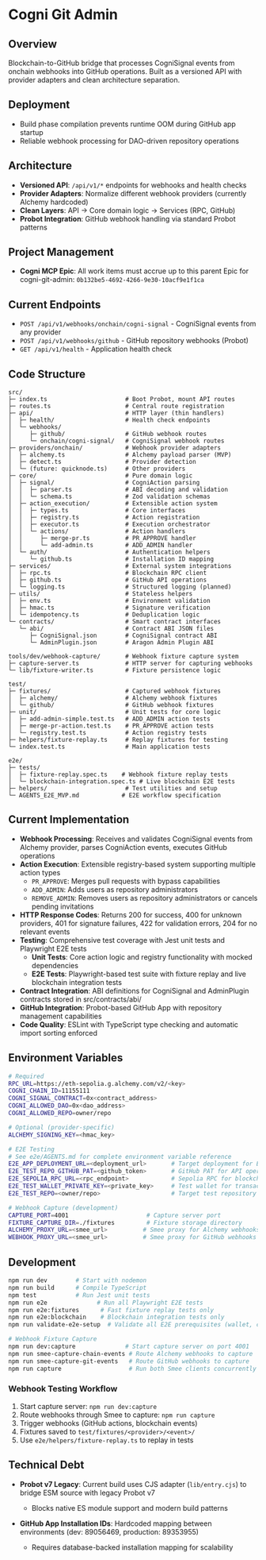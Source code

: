 # Cogni Git Admin

## Overview
Blockchain-to-GitHub bridge that processes CogniSignal events from onchain webhooks into GitHub operations. Built as a versioned API with provider adapters and clean architecture separation.

## Deployment
- Build phase compilation prevents runtime OOM during GitHub app startup
- Reliable webhook processing for DAO-driven repository operations

## Architecture
- **Versioned API**: `/api/v1/*` endpoints for webhooks and health checks
- **Provider Adapters**: Normalize different webhook providers (currently Alchemy hardcoded)
- **Clean Layers**: API → Core domain logic → Services (RPC, GitHub)
- **Probot Integration**: GitHub webhook handling via standard Probot patterns

## Project Management
- **Cogni MCP Epic**: All work items must accrue up to this parent Epic for cogni-git-admin: `0b132be5-4692-4266-9e30-10acf9e1f1ca`

## Current Endpoints
- `POST /api/v1/webhooks/onchain/cogni-signal` - CogniSignal events from any provider
- `POST /api/v1/webhooks/github` - GitHub repository webhooks (Probot)
- `GET /api/v1/health` - Application health check

## Code Structure
```
src/
├─ index.ts                      # Boot Probot, mount API routes
├─ routes.ts                     # Central route registration
├─ api/                          # HTTP layer (thin handlers)
│  ├─ health/                    # Health check endpoints
│  └─ webhooks/
│     ├─ github/                 # GitHub webhook routes
│     └─ onchain/cogni-signal/   # CogniSignal webhook routes
├─ providers/onchain/            # Webhook provider adapters
│  ├─ alchemy.ts                 # Alchemy payload parser (MVP)
│  ├─ detect.ts                  # Provider detection
│  └─ (future: quicknode.ts)     # Other providers
├─ core/                         # Pure domain logic
│  ├─ signal/                    # CogniAction parsing
│  │  ├─ parser.ts               # ABI decoding and validation
│  │  └─ schema.ts               # Zod validation schemas
│  ├─ action_execution/          # Extensible action system
│  │  ├─ types.ts                # Core interfaces
│  │  ├─ registry.ts             # Action registration
│  │  ├─ executor.ts             # Execution orchestrator
│  │  └─ actions/                # Action handlers
│  │     ├─ merge-pr.ts          # PR_APPROVE handler
│  │     └─ add-admin.ts         # ADD_ADMIN handler
│  └─ auth/                      # Authentication helpers
│     └─ github.ts               # Installation ID mapping
├─ services/                     # External system integrations
│  ├─ rpc.ts                     # Blockchain RPC client
│  ├─ github.ts                  # GitHub API operations
│  └─ logging.ts                 # Structured logging (planned)
├─ utils/                        # Stateless helpers
│  ├─ env.ts                     # Environment validation
│  ├─ hmac.ts                    # Signature verification
│  └─ idempotency.ts             # Deduplication logic
└─ contracts/                    # Smart contract interfaces
   └─ abi/                       # Contract ABI JSON files
      ├─ CogniSignal.json        # CogniSignal contract ABI
      └─ AdminPlugin.json        # Aragon Admin Plugin ABI

tools/dev/webhook-capture/       # Webhook fixture capture system
├─ capture-server.ts             # HTTP server for capturing webhooks
└─ lib/fixture-writer.ts         # Fixture persistence logic

test/
├─ fixtures/                     # Captured webhook fixtures
│  ├─ alchemy/                   # Alchemy webhook fixtures
│  └─ github/                    # GitHub webhook fixtures
├─ unit/                         # Unit tests for core logic
│  ├─ add-admin-simple.test.ts   # ADD_ADMIN action tests
│  ├─ merge-pr-action.test.ts    # PR_APPROVE action tests
│  └─ registry.test.ts           # Action registry tests
├─ helpers/fixture-replay.ts     # Replay fixtures for testing
└─ index.test.ts                 # Main application tests

e2e/
├─ tests/
│  ├─ fixture-replay.spec.ts    # Webhook fixture replay tests
│  └─ blockchain-integration.spec.ts # Live blockchain E2E tests
├─ helpers/                      # Test utilities and setup
└─ AGENTS_E2E_MVP.md            # E2E workflow specification
```

## Current Implementation
- **Webhook Processing**: Receives and validates CogniSignal events from Alchemy provider, parses CogniAction events, executes GitHub operations
- **Action Execution**: Extensible registry-based system supporting multiple action types
  - `PR_APPROVE`: Merges pull requests with bypass capabilities
  - `ADD_ADMIN`: Adds users as repository administrators
  - `REMOVE_ADMIN`: Removes users as repository administrators or cancels pending invitations
- **HTTP Response Codes**: Returns 200 for success, 400 for unknown providers, 401 for signature failures, 422 for validation errors, 204 for no relevant events
- **Testing**: Comprehensive test coverage with Jest unit tests and Playwright E2E tests
  - **Unit Tests**: Core action logic and registry functionality with mocked dependencies
  - **E2E Tests**: Playwright-based test suite with fixture replay and live blockchain integration tests
- **Contract Integration**: ABI definitions for CogniSignal and AdminPlugin contracts stored in src/contracts/abi/
- **GitHub Integration**: Probot-based GitHub App with repository management capabilities
- **Code Quality**: ESLint with TypeScript type checking and automatic import sorting enforced

## Environment Variables
```bash
# Required
RPC_URL=https://eth-sepolia.g.alchemy.com/v2/<key>
COGNI_CHAIN_ID=11155111
COGNI_SIGNAL_CONTRACT=0x<contract_address>
COGNI_ALLOWED_DAO=0x<dao_address>
COGNI_ALLOWED_REPO=owner/repo

# Optional (provider-specific)
ALCHEMY_SIGNING_KEY=<hmac_key>

# E2E Testing
# See e2e/AGENTS.md for complete environment variable reference
E2E_APP_DEPLOYMENT_URL=<deployment_url>       # Target deployment for E2E tests
E2E_TEST_REPO_GITHUB_PAT=<github_token>       # GitHub PAT for API operations
E2E_SEPOLIA_RPC_URL=<rpc_endpoint>            # Sepolia RPC for blockchain tests
E2E_TEST_WALLET_PRIVATE_KEY=<private_key>     # Test wallet for transactions
E2E_TEST_REPO=<owner/repo>                    # Target test repository

# Webhook Capture (development)
CAPTURE_PORT=4001                      # Capture server port
FIXTURE_CAPTURE_DIR=./fixtures         # Fixture storage directory
ALCHEMY_PROXY_URL=<smee_url>          # Smee proxy for Alchemy webhooks
WEBHOOK_PROXY_URL=<smee_url>          # Smee proxy for GitHub webhooks
```

## Development
```bash
npm run dev        # Start with nodemon
npm run build      # Compile TypeScript
npm test           # Run Jest unit tests
npm run e2e              # Run all Playwright E2E tests
npm run e2e:fixtures      # Fast fixture replay tests only
npm run e2e:blockchain    # Blockchain integration tests only
npm run validate-e2e-setup  # Validate all E2E prerequisites (wallet, contracts, GitHub, webhooks)

# Webhook Fixture Capture
npm run dev:capture              # Start capture server on port 4001
npm run smee-capture-chain-events # Route Alchemy webhooks to capture
npm run smee-capture-git-events   # Route GitHub webhooks to capture
npm run capture                   # Run both Smee clients concurrently
```

### Webhook Testing Workflow
1. Start capture server: `npm run dev:capture`
2. Route webhooks through Smee to capture: `npm run capture`  
3. Trigger webhooks (GitHub actions, blockchain events)
4. Fixtures saved to `test/fixtures/<provider>/<event>/`
5. Use `e2e/helpers/fixture-replay.ts` to replay in tests

## Technical Debt
- **Probot v7 Legacy**: Current build uses CJS adapter (`lib/entry.cjs`) to bridge ESM source with legacy Probot v7
  - Blocks native ES module support and modern build patterns

- **GitHub App Installation IDs**: Hardcoded mapping between environments (dev: 89056469, production: 89353955)
  - Requires database-backed installation mapping for scalability
